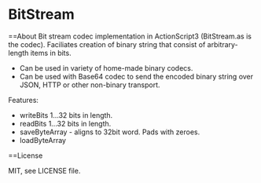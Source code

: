 BitStream
=========

==About
Bit stream codec implementation in ActionScript3 (BitStream.as is the codec).
Faciliates creation of binary string that consist of arbitrary-length items in bits.

- Can be used in variety of home-made binary codecs.
- Can be used with Base64 codec to send the encoded binary string over JSON, HTTP or other non-binary transport.

Features:
- writeBits 1...32 bits in length.
- readBits 1...32 bits in length.
- saveByteArray - aligns to 32bit word. Pads with zeroes.
- loadByteArray

==License

MIT, see LICENSE file.